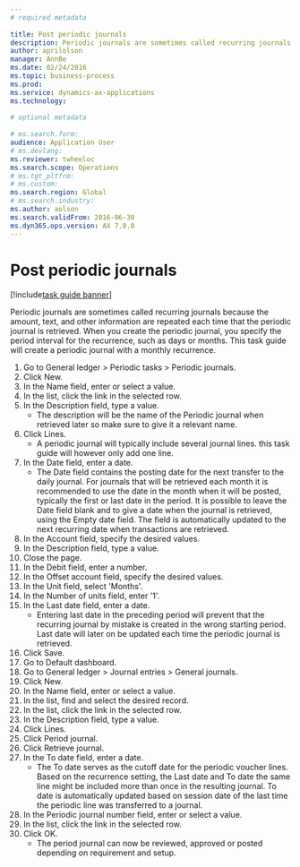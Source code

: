 ```yaml
--- 
# required metadata 
 
title: Post periodic journals
description: Periodic journals are sometimes called recurring journals because the amount, text, and other information are repeated each time that the periodic journal is retrieved. 
author: aprilolson
manager: AnnBe 
ms.date: 02/24/2016
ms.topic: business-process 
ms.prod:  
ms.service: dynamics-ax-applications 
ms.technology:  
 
# optional metadata 
 
# ms.search.form:   
audience: Application User 
# ms.devlang:  
ms.reviewer: twheeloc
ms.search.scope: Operations 
# ms.tgt_pltfrm:  
# ms.custom:  
ms.search.region: Global
# ms.search.industry: 
ms.author: aolson
ms.search.validFrom: 2016-06-30 
ms.dyn365.ops.version: AX 7.0.0 
---
```

# Post periodic journals

[!include[task guide banner](../../includes/task-guide-banner.md)]

Periodic journals are sometimes called recurring journals because the amount, text, and other information are repeated each time that the periodic journal is retrieved. When you create the periodic journal, you specify the period interval for the recurrence, such as days or months. This task guide will create a periodic journal with a monthly recurrence.



1. Go to General ledger > Periodic tasks > Periodic journals.
2. Click New.
3. In the Name field, enter or select a value.
4. In the list, click the link in the selected row.
5. In the Description field, type a value.
    * The description will be the name of the Periodic journal when retrieved later so make sure to give it a relevant name.  
6. Click Lines.
    * A periodic journal will typically include several journal lines. this task guide will however only add one line.  
7. In the Date field, enter a date.
    * The Date field contains the posting date for the next transfer to the daily journal. For journals that will be retrieved each month it is recommended to use the date in the month when it will be posted, typically the first or last date in the period. It is possible to leave the Date field blank and to give a date when the journal is retrieved, using the Empty date field.    The field is automatically updated to the next recurring date when transactions are retrieved.  
8. In the Account field, specify the desired values.
9. In the Description field, type a value.
10. Close the page.
11. In the Debit field, enter a number.
12. In the Offset account field, specify the desired values.
13. In the Unit field, select 'Months'.
14. In the Number of units field, enter '1'.
15. In the Last date field, enter a date.
    * Entering last date in the preceding period will prevent that the recurring journal by mistake is created in the wrong starting period. Last date will later on be updated each time the periodic journal is retrieved.  
16. Click Save.
17. Go to Default dashboard.
18. Go to General ledger > Journal entries > General journals.
19. Click New.
20. In the Name field, enter or select a value.
21. In the list, find and select the desired record.
22. In the list, click the link in the selected row.
23. In the Description field, type a value.
24. Click Lines.
25. Click Period journal.
26. Click Retrieve journal.
27. In the To date field, enter a date.
    * The To date serves as the cutoff date for the periodic voucher lines. Based on the recurrence setting, the Last date and To date the same line might be included more than once in the resulting journal. To date is automatically updated based on  session date of the last time the periodic line was transferred to a journal.  
28. In the Periodic journal number field, enter or select a value.
29. In the list, click the link in the selected row.
30. Click OK.
    * The period journal can now be reviewed, approved or posted depending on requirement and setup.  

